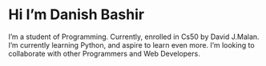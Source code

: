 <h1> Hi I’m Danish Bashir </h1>
I’m a student of Programming. Currently, enrolled in Cs50 by David J.Malan. I’m currently learning Python, and aspire to learn even more. I’m looking to collaborate with other Programmers and Web Developers.

<!---
DanishBashir-003/DanishBashir-003 is a ✨ special ✨ repository because its `README.md` (this file) appears on your GitHub profile.
You can click the Preview link to take a look at your changes.
--->
